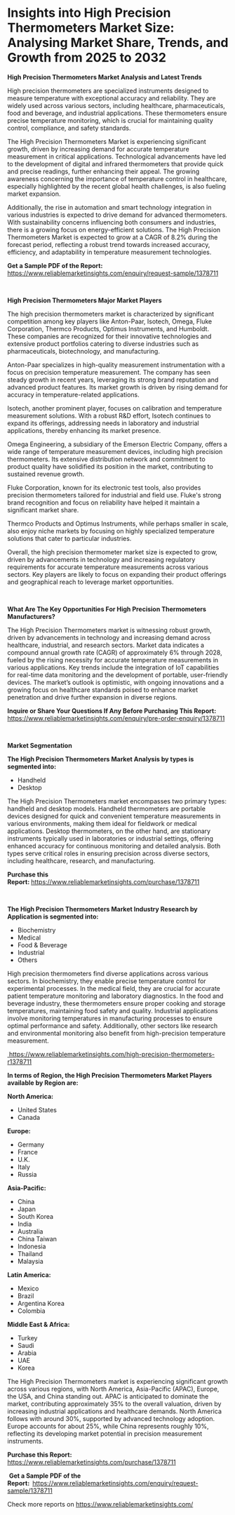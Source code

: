 <p><h1>Insights into High Precision Thermometers Market Size: Analysing Market Share, Trends, and Growth from 2025 to 2032</h1></p><p><strong>High Precision Thermometers Market Analysis and Latest Trends</strong></p>
<p><p>High precision thermometers are specialized instruments designed to measure temperature with exceptional accuracy and reliability. They are widely used across various sectors, including healthcare, pharmaceuticals, food and beverage, and industrial applications. These thermometers ensure precise temperature monitoring, which is crucial for maintaining quality control, compliance, and safety standards.</p><p>The High Precision Thermometers Market is experiencing significant growth, driven by increasing demand for accurate temperature measurement in critical applications. Technological advancements have led to the development of digital and infrared thermometers that provide quick and precise readings, further enhancing their appeal. The growing awareness concerning the importance of temperature control in healthcare, especially highlighted by the recent global health challenges, is also fueling market expansion.</p><p>Additionally, the rise in automation and smart technology integration in various industries is expected to drive demand for advanced thermometers. With sustainability concerns influencing both consumers and industries, there is a growing focus on energy-efficient solutions. The High Precision Thermometers Market is expected to grow at a CAGR of 8.2% during the forecast period, reflecting a robust trend towards increased accuracy, efficiency, and adaptability in temperature measurement technologies.</p></p>
<p><strong>Get a Sample PDF of the Report:&nbsp;</strong> <a href="https://www.reliablemarketinsights.com/enquiry/request-sample/1378711?utm_campaign=2443&utm_medium=2&utm_source=Github&utm_content=ia&utm_term=16022025&utm_id=high-precision-thermometers">https://www.reliablemarketinsights.com/enquiry/request-sample/1378711</a></p>
<p>&nbsp;</p>
<p><strong>High Precision Thermometers Major Market Players</strong></p>
<p><p>The high precision thermometers market is characterized by significant competition among key players like Anton-Paar, Isotech, Omega, Fluke Corporation, Thermco Products, Optimus Instruments, and Humboldt. These companies are recognized for their innovative technologies and extensive product portfolios catering to diverse industries such as pharmaceuticals, biotechnology, and manufacturing.</p><p>Anton-Paar specializes in high-quality measurement instrumentation with a focus on precision temperature measurement. The company has seen steady growth in recent years, leveraging its strong brand reputation and advanced product features. Its market growth is driven by rising demand for accuracy in temperature-related applications.</p><p>Isotech, another prominent player, focuses on calibration and temperature measurement solutions. With a robust R&D effort, Isotech continues to expand its offerings, addressing needs in laboratory and industrial applications, thereby enhancing its market presence.</p><p>Omega Engineering, a subsidiary of the Emerson Electric Company, offers a wide range of temperature measurement devices, including high precision thermometers. Its extensive distribution network and commitment to product quality have solidified its position in the market, contributing to sustained revenue growth.</p><p>Fluke Corporation, known for its electronic test tools, also provides precision thermometers tailored for industrial and field use. Fluke's strong brand recognition and focus on reliability have helped it maintain a significant market share.</p><p>Thermco Products and Optimus Instruments, while perhaps smaller in scale, also enjoy niche markets by focusing on highly specialized temperature solutions that cater to particular industries.</p><p>Overall, the high precision thermometer market size is expected to grow, driven by advancements in technology and increasing regulatory requirements for accurate temperature measurements across various sectors. Key players are likely to focus on expanding their product offerings and geographical reach to leverage market opportunities.</p></p>
<p>&nbsp;</p>
<p><strong>What Are The Key Opportunities For High Precision Thermometers Manufacturers?</strong></p>
<p><p>The High Precision Thermometers market is witnessing robust growth, driven by advancements in technology and increasing demand across healthcare, industrial, and research sectors. Market data indicates a compound annual growth rate (CAGR) of approximately 6% through 2028, fueled by the rising necessity for accurate temperature measurements in various applications. Key trends include the integration of IoT capabilities for real-time data monitoring and the development of portable, user-friendly devices. The market’s outlook is optimistic, with ongoing innovations and a growing focus on healthcare standards poised to enhance market penetration and drive further expansion in diverse regions.</p></p>
<p><strong>Inquire or Share Your Questions If Any Before Purchasing This Report:</strong> <a href="https://www.reliablemarketinsights.com/enquiry/pre-order-enquiry/1378711?utm_campaign=2443&utm_medium=2&utm_source=Github&utm_content=ia&utm_term=16022025&utm_id=high-precision-thermometers">https://www.reliablemarketinsights.com/enquiry/pre-order-enquiry/1378711</a></p>
<p>&nbsp;</p>
<p><strong>Market Segmentation</strong></p>
<p><strong>The High Precision Thermometers Market Analysis by types is segmented into:</strong></p>
<p><ul><li>Handheld</li><li>Desktop</li></ul></p>
<p><p>The High Precision Thermometers market encompasses two primary types: handheld and desktop models. Handheld thermometers are portable devices designed for quick and convenient temperature measurements in various environments, making them ideal for fieldwork or medical applications. Desktop thermometers, on the other hand, are stationary instruments typically used in laboratories or industrial settings, offering enhanced accuracy for continuous monitoring and detailed analysis. Both types serve critical roles in ensuring precision across diverse sectors, including healthcare, research, and manufacturing.</p></p>
<p><strong>Purchase this Report:&nbsp;</strong><a href="https://www.reliablemarketinsights.com/purchase/1378711?utm_campaign=2443&utm_medium=2&utm_source=Github&utm_content=ia&utm_term=16022025&utm_id=high-precision-thermometers">https://www.reliablemarketinsights.com/purchase/1378711</a></p>
<p>&nbsp;</p>
<p><strong>The High Precision Thermometers Market Industry Research by Application is segmented into:</strong></p>
<p><ul><li>Biochemistry</li><li>Medical</li><li>Food & Beverage</li><li>Industrial</li><li>Others</li></ul></p>
<p><p>High precision thermometers find diverse applications across various sectors. In biochemistry, they enable precise temperature control for experimental processes. In the medical field, they are crucial for accurate patient temperature monitoring and laboratory diagnostics. In the food and beverage industry, these thermometers ensure proper cooking and storage temperatures, maintaining food safety and quality. Industrial applications involve monitoring temperatures in manufacturing processes to ensure optimal performance and safety. Additionally, other sectors like research and environmental monitoring also benefit from high-precision temperature measurement.</p></p>
<p><a href="https://www.reliablemarketinsights.com/high-precision-thermometers-r1378711?utm_campaign=2443&utm_medium=2&utm_source=Github&utm_content=ia&utm_term=16022025&utm_id=high-precision-thermometers">&nbsp;https://www.reliablemarketinsights.com/high-precision-thermometers-r1378711</a></p>
<p><strong>In terms of Region, the High Precision Thermometers Market Players available by Region are:</strong></p>
<p>
    <p> <strong> North America: </strong>
        <ul>
            <li>United States</li>
            <li>Canada</li>
        </ul>
        </p> 
    <p> <strong> Europe: </strong>
        <ul>
            <li>Germany</li>
            <li>France</li>
            <li>U.K.</li>
            <li>Italy</li>
            <li>Russia</li>
        </ul>
        </p> 
    <p> <strong> Asia-Pacific: </strong>
        <ul>
            <li>China</li>
            <li>Japan</li>
            <li>South Korea</li>
            <li>India</li>
            <li>Australia</li>
            <li>China Taiwan</li>
            <li>Indonesia</li>
            <li>Thailand</li>
            <li>Malaysia</li>
        </ul>
        </p> 
    <p> <strong> Latin America: </strong>
        <ul>
            <li>Mexico</li>
            <li>Brazil</li>
            <li>Argentina Korea</li>
            <li>Colombia</li>
        </ul>
        </p> 
    <p> <strong> Middle East & Africa: </strong>
        <ul>
            <li>Turkey</li>
            <li>Saudi</li>
            <li>Arabia</li>
            <li>UAE</li>
            <li>Korea</li>
        </ul>
    </p>
    </p>
<p><p>The High Precision Thermometers market is experiencing significant growth across various regions, with North America, Asia-Pacific (APAC), Europe, the USA, and China standing out. APAC is anticipated to dominate the market, contributing approximately 35% to the overall valuation, driven by increasing industrial applications and healthcare demands. North America follows with around 30%, supported by advanced technology adoption. Europe accounts for about 25%, while China represents roughly 10%, reflecting its developing market potential in precision measurement instruments.</p></p>
<p><strong>Purchase this Report: </strong><a href="https://www.reliablemarketinsights.com/purchase/1378711?utm_campaign=2443&utm_medium=2&utm_source=Github&utm_content=ia&utm_term=16022025&utm_id=high-precision-thermometers">https://www.reliablemarketinsights.com/purchase/1378711</a></p>
<p>&nbsp;<strong>Get a Sample PDF of the Report:&nbsp;&nbsp;</strong><a href="https://www.reliablemarketinsights.com/enquiry/request-sample/1378711?utm_campaign=2443&utm_medium=2&utm_source=Github&utm_content=ia&utm_term=16022025&utm_id=high-precision-thermometers">https://www.reliablemarketinsights.com/enquiry/request-sample/1378711</a></p>
<p><strong></strong></p>
<p>Check more reports on <a href="https://www.reliablemarketinsights.com/?utm_campaign=2443&utm_medium=2&utm_source=Github&utm_content=ia&utm_term=16022025&utm_id=high-precision-thermometers">https://www.reliablemarketinsights.com/</a></p>